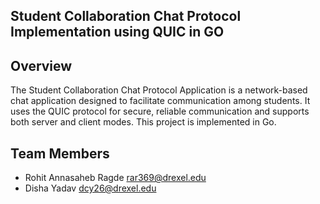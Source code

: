 ## Student Collaboration Chat Protocol Implementation using QUIC in GO

## Overview
The Student Collaboration Chat Protocol Application is a network-based chat application designed to facilitate communication among students. It uses the QUIC protocol for secure, reliable communication and supports both server and client modes. This project is implemented in Go.

## Team Members
- Rohit Annasaheb Ragde  rar369@drexel.edu
-  Disha Yadav           dcy26@drexel.edu





